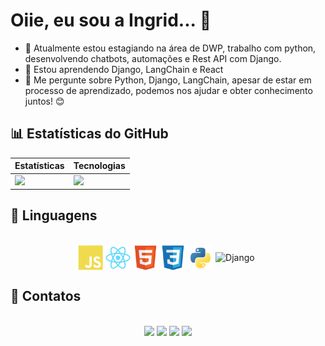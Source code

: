 # Oiie, eu sou a Ingrid... 👋

- 🔭 Atualmente estou estagiando na área de DWP, trabalho com python, desenvolvendo chatbots, automações e Rest API com Django.
- 🌱 Estou aprendendo Django, LangChain e React
- 💬 Me pergunte sobre Python, Django, LangChain, apesar de estar em processo de aprendizado, podemos nos ajudar e obter conhecimento juntos! 😊

## 📊 Estatísticas do GitHub

<div align="center">
  
| Estatísticas | Tecnologias |
|-------------|------------|
| <img height="200" src="https://github-readme-stats.vercel.app/api?username=Ingridexx&show_icons=true&theme=tokyonight&include_all_commits=true&locale=pt-br" /> | <img height="200" src="https://github-readme-stats.vercel.app/api/top-langs/?username=Ingridexx&theme=tokyonight&layout=compact&custom_title=Tecnologias&langs_count=9" /> |

</div>


## 🤖 Linguagens 

<div align="center"><br>
  <img align="center" alt="Js" height="40" width="40" src="https://raw.githubusercontent.com/devicons/devicon/master/icons/javascript/javascript-plain.svg">
  <img align="center" alt="React" height="40" width="40" src="https://raw.githubusercontent.com/devicons/devicon/master/icons/react/react-original.svg">
  <img align="center" alt="HTML" height="40" width="40" src="https://raw.githubusercontent.com/devicons/devicon/master/icons/html5/html5-original.svg">
  <img align="center" alt="CSS" height="40" width="40" src="https://raw.githubusercontent.com/devicons/devicon/master/icons/css3/css3-original.svg">
  <img align="center" alt="Python" height="40" width="40" src="https://raw.githubusercontent.com/devicons/devicon/master/icons/python/python-original.svg">
  <img align="center" style="padding-right:5px;" alt="Django" height="70" width="70" src="https://cdn.jsdelivr.net/gh/devicons/devicon/icons/django/django-plain-wordmark.svg">
</div>

## 📲 Contatos 
<div align=center><br>
  <a height="50" href="https://instagram.com/iingridvii" target="_blank"><img src="https://img.shields.io/badge/-Instagram-%23E4405F?style=for-the-badge&logo=instagram&logoColor=white" target="_blank"></a>
 	<a height="50" href="https://www.twitch.tv/monatriz" target="_blank"><img src="https://img.shields.io/badge/Twitch-9146FF?style=for-the-badge&logo=twitch&logoColor=white" target="_blank"></a>
  <a height="50" href = "mailto:ingridsvidal13@gmail.com"><img src="https://img.shields.io/badge/-Gmail-%23333?style=for-the-badge&logo=gmail&logoColor=white" target="_blank"></a>
  <a height="50" href="https://www.linkedin.com/in/Ingrid-Vidal-45875016a" target="_blank"><img src="https://img.shields.io/badge/-LinkedIn-%230077B5?style=for-the-badge&logo=linkedin&logoColor=white" target="_blank">    </a> 
  
</div>
